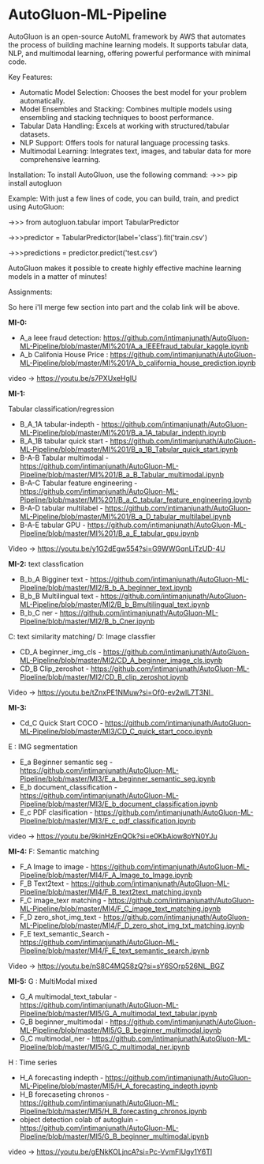 # AutoGluon-ML-Pipeline
AutoGluon is an open-source AutoML framework by AWS that automates the process of building machine learning models. It supports tabular data, NLP, and multimodal learning, offering powerful performance with minimal code.

Key Features:
* Automatic Model Selection: Chooses the best model for your problem automatically.
* Model Ensembles and Stacking: Combines multiple models using ensembling and stacking techniques to boost performance.
* Tabular Data Handling: Excels at working with structured/tabular datasets.
* NLP Support: Offers tools for natural language processing tasks.
* Multimodal Learning: Integrates text, images, and tabular data for more comprehensive learning.

Installation:
To install AutoGluon, use the following command:
->>> pip install autogluon

Example:
With just a few lines of code, you can build, train, and predict using AutoGluon:

->>> from autogluon.tabular import TabularPredictor

->>>predictor = TabularPredictor(label='class').fit('train.csv')

->>>predictions = predictor.predict('test.csv')

AutoGluon makes it possible to create highly effective machine learning models in a matter of minutes!


Assignments:

So here i'll merge few section into part and the colab link will be above. 

**MI-0:**
* A_a Ieee fraud detection: https://github.com/intimanjunath/AutoGluon-ML-Pipeline/blob/master/MI%201/A_a_IEEEfraud_tabular_kaggle.ipynb
* A_b Califonia House Price : https://github.com/intimanjunath/AutoGluon-ML-Pipeline/blob/master/MI%201/A_b_california_house_prediction.ipynb

video -> https://youtu.be/s7PXUxeHgIU 


**MI-1:**

Tabular classification/regression

* B_A_1A tabular-indepth - https://github.com/intimanjunath/AutoGluon-ML-Pipeline/blob/master/MI%201/B_a_1A_tabular_indepth.ipynb
* B_A_1B tabular quick start - https://github.com/intimanjunath/AutoGluon-ML-Pipeline/blob/master/MI%201/B_a_1B_Tabular_quick_start.ipynb
* B-A-B Tabular multimodal - https://github.com/intimanjunath/AutoGluon-ML-Pipeline/blob/master/MI%201/B_a_B_Tabular_multimodal.ipynb
* B-A-C Tabular feature engineering - https://github.com/intimanjunath/AutoGluon-ML-Pipeline/blob/master/MI%201/B_a_C_tabular_feature_engineering.ipynb
* B-A-D tabular multilabel - https://github.com/intimanjunath/AutoGluon-ML-Pipeline/blob/master/MI%201/B_a_D_tabular_multilabel.ipynb
* B-A-E tabular GPU - https://github.com/intimanjunath/AutoGluon-ML-Pipeline/blob/master/MI%201/B_a_E_tabular_gpu.ipynb

Video -> https://youtu.be/y1G2dEgw554?si=G9WWGqnLiTzUD-4U


**MI-2:**
text classfication
* B_b_A Bigginer text - https://github.com/intimanjunath/AutoGluon-ML-Pipeline/blob/master/MI2/B_b_A_beginner_text.ipynb
* B_b_B Multilingual text - https://github.com/intimanjunath/AutoGluon-ML-Pipeline/blob/master/MI2/B_b_Bmultilingual_text.ipynb
* B_b_C ner - https://github.com/intimanjunath/AutoGluon-ML-Pipeline/blob/master/MI2/B_b_Cner.ipynb

C: text similarity matching/ D: Image classfier 
* CD_A beginner_img_cls - https://github.com/intimanjunath/AutoGluon-ML-Pipeline/blob/master/MI2/CD_A_beginner_image_cls.ipynb
* CD_B Clip_zeroshot  - https://github.com/intimanjunath/AutoGluon-ML-Pipeline/blob/master/MI2/CD_B_clip_zeroshot.ipynb

Video -> https://youtu.be/tZnxPE1NMuw?si=Of0-ev2wlL7T3Nl_


**MI-3:**
* Cd_C Quick Start COCO  - https://github.com/intimanjunath/AutoGluon-ML-Pipeline/blob/master/MI3/CD_C_quick_start_coco.ipynb

E : IMG segmentation  
* E_a Beginner semantic seg - https://github.com/intimanjunath/AutoGluon-ML-Pipeline/blob/master/MI3/E_a_beginner_semantic_seg.ipynb
* E_b document_classification - https://github.com/intimanjunath/AutoGluon-ML-Pipeline/blob/master/MI3/E_b_document_classification.ipynb
* E_c PDF clasification - https://github.com/intimanjunath/AutoGluon-ML-Pipeline/blob/master/MI3/E_c_pdf_classification.ipynb

video -> https://youtu.be/9kinHzEnQOk?si=e0KbAiow8pYN0YJu


**MI-4:**
F: Semantic matching 
* F_A Image to image  - https://github.com/intimanjunath/AutoGluon-ML-Pipeline/blob/master/MI4/F_A_Image_to_Image.ipynb
* F_B Text2text - https://github.com/intimanjunath/AutoGluon-ML-Pipeline/blob/master/MI4/F_B_text2text_matching.ipynb
* F_C image_texr matching - https://github.com/intimanjunath/AutoGluon-ML-Pipeline/blob/master/MI4/F_C_image_text_matching.ipynb
* F_D zero_shot_img_text - https://github.com/intimanjunath/AutoGluon-ML-Pipeline/blob/master/MI4/F_D_zero_shot_img_txt_matching.ipynb
* F_E text_semantic_Search - https://github.com/intimanjunath/AutoGluon-ML-Pipeline/blob/master/MI4/F_E_text_semantic_search.ipynb

Video -> https://youtu.be/nS8C4MQ58zQ?si=sY6SOrp526NL_BGZ


**MI-5:**
G : MultiModal mixed 
* G_A multimodal_text_tabular - https://github.com/intimanjunath/AutoGluon-ML-Pipeline/blob/master/MI5/G_A_multimodal_text_tabular.ipynb
* G_B beginner_multimodal - https://github.com/intimanjunath/AutoGluon-ML-Pipeline/blob/master/MI5/G_B_beginner_multimodal.ipynb
* G_C multimodal_ner - https://github.com/intimanjunath/AutoGluon-ML-Pipeline/blob/master/MI5/G_C_multimodal_ner.ipynb

H : Time series 
* H_A forecasting indepth - https://github.com/intimanjunath/AutoGluon-ML-Pipeline/blob/master/MI5/H_A_forecasting_indepth.ipynb
* H_B forecaseting chronos - https://github.com/intimanjunath/AutoGluon-ML-Pipeline/blob/master/MI5/H_B_forecasting_chronos.ipynb
* object detection colab of autogluin - https://github.com/intimanjunath/AutoGluon-ML-Pipeline/blob/master/MI5/G_B_beginner_multimodal.ipynb

video -> https://youtu.be/gENkKOLjncA?si=Pc-VvmFIUgy1Y6Tl 

